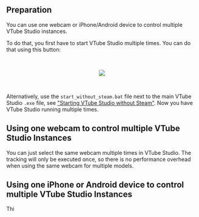 ## Preparation

You can use one webcam or iPhone/Android device to control multiple VTube Studio instances.

To do that, you first have to start VTube Studio multiple times. You can do that using this button:

<br/>
<p align="center">
  <img src="https://raw.githubusercontent.com/wiki/DenchiSoft/VTubeStudio/img/start_new_vts_instance_button.png"/>
</p>
<br/>

Alternatively, use the `start_without_steam.bat` file next to the main VTube Studio `.exe` file, see ["Starting VTube Studio without Steam"](https://github.com/DenchiSoft/VTubeStudio/wiki/Starting-without-Steam). Now you have VTube Studio running multiple times.

## Using one webcam to control multiple VTube Studio Instances

You can just select the same webcam multiple times in VTube Studio. The tracking will only be executed once, so there is no performance overhead when using the same webcam for multiple models.

## Using one iPhone or Android device to control multiple VTube Studio Instances

Thi
